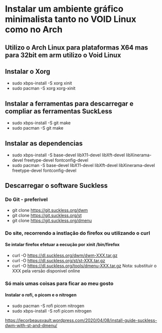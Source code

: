 # Instalar um ambiente gráfico minimalista tanto no VOID Linux como no Arch
## Utilizo o Arch Linux para plataformas X64 mas para 32bit em arm utilizo o Void Linux

## Instalar o Xorg

- sudo xbps-install -S xorg xinit
- sudo pacman -S xorg xorg-xinit

## Instalar a ferramentas para descarregar e compliar as ferramentas SuckLess

- sudo xbps-install -S git make
- sudo pacman -S git make

## Instalar as dependencias

- sudo xbps-install -S base-devel libX11-devel libXft-devel libXinerama-devel freetype-devel fontconfig-devel
- sudo pacman -S base-devel libX11-devel libXft-devel libXinerama-devel freetype-devel fontconfig-devel

## Descarregar o software Suckless

### Do Git - preferivel

- git clone https://git.suckless.org/dwm
- git clone https://git.suckless.org/st
- git clone https://git.suckless.org/dmenu

### Do site, recorrendo a instlação do firefox ou utilizando o curl

#### Se intalar firefox efetuar a eecução por xinit /bin/firefox
- curl -O https://dl.suckless.org/dwm/dwm-XXX.tar.gz
- curl -O https://dl.suckless.org/st/st-XXX.tar.gz
- curl -O https://dl.suckless.org/tools/dmenu-XXX.tar.gz
Nota: substituir o XXX pela versão disponivel online

### Só mais umas coisas para ficar ao meu gosto

#### Instalar o rofi, o picom e o nitrogen

- sudo pacman -S rofi picom nitrogen
- sudo xbps-install -S rofi picom nitrogen

https://lecorbeausvault.wordpress.com/2020/04/08/install-guide-suckless-dwm-with-st-and-dmenu/

